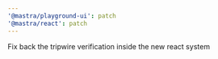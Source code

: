 ```yaml
---
'@mastra/playground-ui': patch
'@mastra/react': patch
---
```


Fix back the tripwire verification inside the new react system
